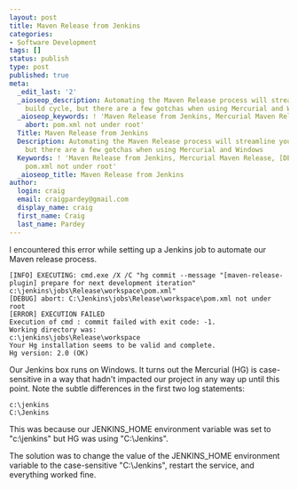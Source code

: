 ```yaml
---
layout: post
title: Maven Release from Jenkins
categories:
- Software Development
tags: []
status: publish
type: post
published: true
meta:
  _edit_last: '2'
  _aioseop_description: Automating the Maven Release process will streamline your
    build cycle, but there are a few gotchas when using Mercurial and Windows
  _aioseop_keywords: ! 'Maven Release from Jenkins, Mercurial Maven Release, [DEBUG]
    abort: pom.xml not under root'
  Title: Maven Release from Jenkins
  Description: Automating the Maven Release process will streamline your build cycle,
    but there are a few gotchas when using Mercurial and Windows
  Keywords: ! 'Maven Release from Jenkins, Mercurial Maven Release, [DEBUG] abort:
    pom.xml not under root'
  _aioseop_title: Maven Release from Jenkins
author:
  login: craig
  email: craigpardey@gmail.com
  display_name: craig
  first_name: Craig
  last_name: Pardey
---
```


I encountered this error while setting up a Jenkins job to automate our Maven
release process.

	[INFO] EXECUTING: cmd.exe /X /C "hg commit --message "[maven-release-plugin] prepare for next development iteration" c:\jenkins\jobs\Release\workspace\pom.xml"  
	[DEBUG] abort: C:\Jenkins\jobs\Release\workspace\pom.xml not under root  
	[ERROR] EXECUTION FAILED  
	Execution of cmd : commit failed with exit code: -1.  
	Working directory was:  
	c:\jenkins\jobs\Release\workspace  
	Your Hg installation seems to be valid and complete.  
	Hg version: 2.0 (OK)  

Our Jenkins box runs on Windows. It turns out the Mercurial (HG) is case-
sensitive in a way that hadn't impacted our project in any way up until this
point. Note the subtle differences in the first two log statements:

	c:\jenkins  
	C:\Jenkins  


This was because our JENKINS_HOME environment variable was set to "c:\jenkins"
but HG was using "C:\Jenkins".

The solution was to change the value of the JENKINS_HOME environment variable
to the case-sensitive "C:\Jenkins", restart the service, and everything worked
fine.
